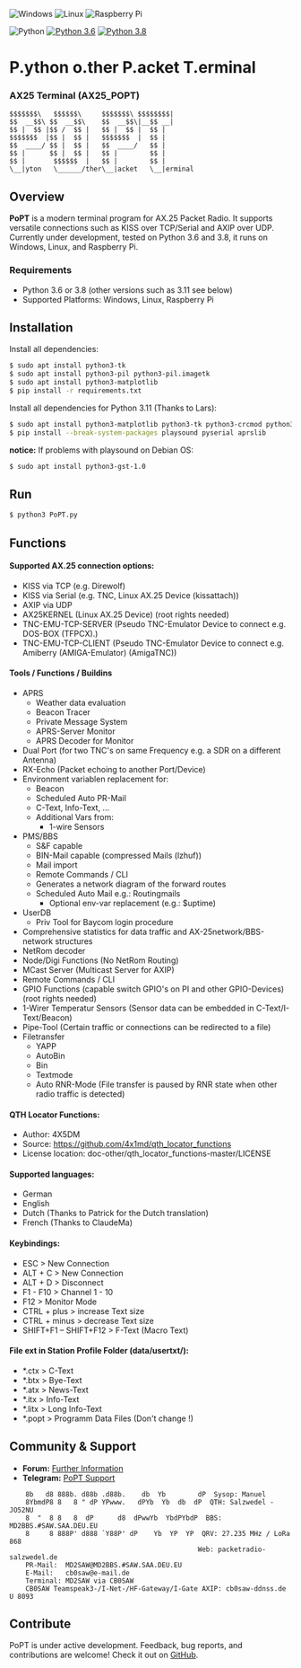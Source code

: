 ![Windows](https://img.shields.io/badge/Windows-0078D6?style=for-the-badge&logo=windows&logoColor=white)
![Linux](https://img.shields.io/badge/Linux-FCC624?style=for-the-badge&logo=linux&logoColor=black)
![Raspberry Pi](https://img.shields.io/badge/-RaspberryPi-C51A4A?style=for-the-badge&logo=Raspberry-Pi)

![Python](https://img.shields.io/badge/python-3670A0?style=for-the-badge&logo=python&logoColor=ffdd54)
[![Python 3.6](https://img.shields.io/badge/python-3.6-blue.svg)](https://www.python.org/downloads/release/python-360/)
[![Python 3.8](https://img.shields.io/badge/python-3.8-blue.svg)](https://www.python.org/downloads/release/python-380/)
# P.ython o.ther P.acket T.erminal
### AX25 Terminal (AX25_POPT)

    $$$$$$$\   $$$$$$\     $$$$$$$\ $$$$$$$$|
    $$  __$$\ $$  __$$\    $$  __$$\|__$$ __|
    $$ |  $$ |$$ /  $$ |   $$ |  $$ |  $$ |
    $$$$$$$  |$$ |  $$ |   $$$$$$$  |  $$ |
    $$  ____/ $$ |  $$ |   $$  ____/   $$ |
    $$ |      $$ |  $$ |   $$ |        $$ |
    $$ |       $$$$$$  |   $$ |        $$ |
    \__|yton   \______/ther\__|acket   \__|erminal

## Overview
**PoPT** is a modern terminal program for AX.25 Packet Radio.
It supports versatile connections such as KISS over TCP/Serial and AXIP over UDP.
Currently under development, tested on Python 3.6 and 3.8, it runs on Windows, Linux, and 
Raspberry Pi.

### Requirements
- Python 3.6 or 3.8 (other versions such as 3.11 see below)
- Supported Platforms: Windows, Linux, Raspberry Pi

## Installation
Install all dependencies:
``` sh
$ sudo apt install python3-tk
$ sudo apt install python3-pil python3-pil.imagetk
$ sudo apt install python3-matplotlib
$ pip install -r requirements.txt
```

Install all dependencies for Python 3.11 (Thanks to Lars):
``` sh
$ sudo apt install python3-matplotlib python3-tk python3-crcmod python3-gtts python3-pip python3-networkx python3-minimal
$ pip install --break-system-packages playsound pyserial aprslib
```

**notice:** If problems with playsound on Debian OS:
``` sh
$ sudo apt install python3-gst-1.0
```

## Run
``` sh
$ python3 PoPT.py
```

## Functions

#### Supported AX.25 connection options:
- KISS via TCP (e.g. Direwolf)
- KISS via Serial (e.g. TNC, Linux AX.25 Device (kissattach))
- AXIP via UDP
- AX25KERNEL (Linux AX.25 Device) (root rights needed)
- TNC-EMU-TCP-SERVER (Pseudo TNC-Emulator Device to connect e.g. DOS-BOX (TFPCX).)
- TNC-EMU-TCP-CLIENT (Pseudo TNC-Emulator Device to connect e.g. Amiberry (AMIGA-Emulator) (AmigaTNC))

#### Tools / Functions / Buildins
- APRS
  - Weather data evaluation
  - Beacon Tracer
  - Private Message System
  - APRS-Server Monitor
  - APRS Decoder for Monitor
- Dual Port (for two TNC's on same Frequency e.g. a SDR on a different Antenna)
- RX-Echo (Packet echoing to another Port/Device)
- Environment variablen replacement for:
  - Beacon
  - Scheduled Auto PR-Mail
  - C-Text, Info-Text, ...
  - Additional Vars from:
    - 1-wire Sensors 
- PMS/BBS
  - S&F capable
  - BIN-Mail capable (compressed Mails (lzhuf))
  - Mail import
  - Remote Commands / CLI
  - Generates a network diagram of the forward routes 
  - Scheduled Auto Mail e.g.: Routingmails
    - Optional env-var replacement (e.g.: $uptime) 
- UserDB
  - Priv Tool for Baycom login procedure
- Comprehensive statistics for data traffic and AX-25network/BBS-network structures
- NetRom decoder
- Node/Digi Functions (No NetRom Routing)
- MCast Server (Multicast Server for AXIP)
- Remote Commands / CLI
- GPIO Functions (capable switch GPIO's on PI and other GPIO-Devices) (root rights needed)
- 1-Wirer Temperatur Sensors (Sensor data can be embedded in C-Text/I-Text/Beacon)
- Pipe-Tool (Certain traffic or connections can be redirected to a file)
- Filetransfer
  - YAPP
  - AutoBin
  - Bin
  - Textmode
  - Auto RNR-Mode (File transfer is paused by RNR state when other radio traffic is detected)

#### QTH Locator Functions:
- Author: 4X5DM
- Source: https://github.com/4x1md/qth_locator_functions
- License location: doc-other/qth_locator_functions-master/LICENSE

#### Supported languages:
- German
- English
- Dutch  (Thanks to Patrick for the Dutch translation)
- French (Thanks to ClaudeMa)

#### Keybindings:
- ESC > New Connection
- ALT + C > New Connection
- ALT + D > Disconnect
- F1 - F10 > Channel 1 - 10
- F12 > Monitor Mode
- CTRL + plus > increase Text size
- CTRL + minus > decrease Text size
- SHIFT+F1 – SHIFT+F12 > F-Text (Macro Text)

#### File ext in Station Profile Folder (data/usertxt/<USER CALL>):
- *.ctx > C-Text
- *.btx > Bye-Text
- *.atx > News-Text
- *.itx > Info-Text
- *.litx > Long Info-Text
- *.popt > Programm Data Files (Don't change !) 


## Community & Support
- **Forum:** [Further Information](http://forum.packetradio-salzwedel.de/index.php?board/10-popt/)
- **Telegram:** [PoPT Support](https://t.me/poptsupport)
```    
    8b   d8 888b. d88b .d88b.    db  Yb        dP  Sysop: Manuel
    8YbmdP8 8   8 " dP YPwww.   dPYb  Yb  db  dP  QTH: Salzwedel - JO52NU
    8  "  8 8   8  dP      d8  dPwwYb  YbdPYbdP  BBS: MD2BBS.#SAW.SAA.DEU.EU
    8     8 888P' d888 `Y88P' dP    Yb  YP  YP  QRV: 27.235 MHz / LoRa 868
                                               Web: packetradio-salzwedel.de
    PR-Mail:  MD2SAW@MD2BBS.#SAW.SAA.DEU.EU
    E-Mail:   cb0saw@e-mail.de
    Terminal: MD2SAW via CB0SAW
    CB0SAW Teamspeak3-/I-Net-/HF-Gateway/I-Gate AXIP: cb0saw-ddnss.de U 8093
```    

## Contribute
PoPT is under active development. 
Feedback, bug reports, and contributions are welcome! 
Check it out on [GitHub](https://github.com/DerHirschi/AX25_POPT).